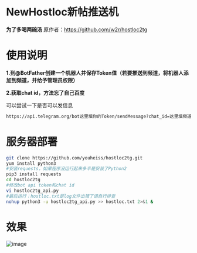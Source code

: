 # NewHostloc新帖推送机
**为了多喝两碗汤**
原作者：https://github.com/w2r/hostloc2tg
# 使用说明

**1.到@BotFather创建一个机器人并保存Token值（若要推送到频道，将机器人添加到频道，并给予管理员权限）**

**2.获取chat id，方法忘了自己百度**

可以尝试一下是否可以发信息
```bash
https://api.telegram.org/bot这里填你的Token/sendMessage?chat_id=这里填频道id注意要加@&text=测试测试
```

# 服务器部署
```bash
git clone https://github.com/youheiss/hostloc2tg.git
yum install python3 
#安装requests，如果程序没运行起来多半是安装了Python2
pip3 install requests   
cd hostloc2tg 
#修改bot api token和chat id
vi hostloc2tg_api.py    
#最后运行：hostloc.txt是log文件出错了请自行排查
nohup python3 -u hostloc2tg_api.py >> hostloc.txt 2>&1 &
```
# 效果
![image](https://user-images.githubusercontent.com/56901101/162135550-1024f317-f7dc-420e-8163-7a76527bc269.png)


